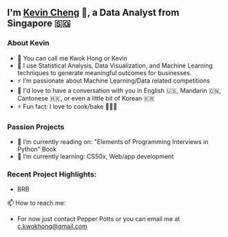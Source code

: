 ## I'm [Kevin Cheng][linkedin] 👋, a Data Analyst from Singapore 🇸🇬

### About Kevin
- 😬 You can call me Kwok Hong or Kevin 
- 🚀  I use Statistical Analysis, Data Visualization, and Machine Learning techniques to generate meaningful outcomes for businesses.
- ⚡  I’m passionate about Machine Learning/Data related competitions
- 💬  I'd love to have a conversation with you in English 🇺🇸, Mandarin 🇨🇳, Cantonese 🇭🇰, or even a little bit of Korean 🇰🇷
- ⚡ Fun fact: I love to cook/bake 🍜🥘🍪


### Passion Projects
- 🔭 I’m currently reading on: "Elements of Programming Interviews in Python" Book
- 🌱 I’m currently learning: CS50x, Web/app development 


### Recent Project Highlights:
- BRB


📫 How to reach me:
- For now just contact Pepper Potts or you can email me at c.kwokhong@gmail.com


[linkedin]: https://www.linkedin.com/in/chengkh/
